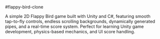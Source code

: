 #flappy-bird-clone

A simple 2D Flappy Bird game built with Unity and C#, featuring smooth tap-to-fly controls, endless scrolling backgrounds, dynamically generated pipes, and a real-time score system. Perfect for learning Unity game development, physics-based mechanics, and UI score handling.
